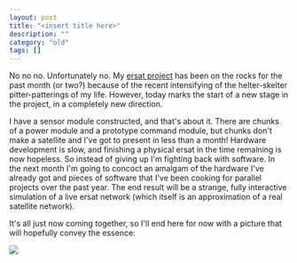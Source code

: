 ```yaml
---
layout: post
title: "<insert title here>"
description: ""
category: "old"
tags: []
---
```



No no no. Unfortunately no. My [ersat project](http://www.hackniac.com/blog/2012/01/07/ersat-teaser/) has been on the rocks for the past month (or two?) because of the recent intensifying of the helter-skelter pitter-patterings of my life. However, today marks the start of a new stage in the project, in a completely new direction.

<!--more-->

I have a sensor module constructed, and that's about it. There are chunks of a power module and a prototype command module, but chunks don't make a satellite and I've got to present in less than a month! Hardware development is slow, and finishing a physical ersat in the time remaining is now hopeless. So instead of giving up I'm fighting back with software. In the next month I'm going to concoct an amalgam of the hardware I've already got and pieces of software that I've been cooking for parallel projects over the past year. The end result will be a strange, fully interactive simulation of a live ersat network (which itself is an approximation of a real satellite network).

It's all just now coming together, so I'll end here for now with a picture that will hopefully convey the essence:

[![](http://www.hackniac.com/blog/wp-content/uploads/2012/04/softersat.jpg)](http://www.hackniac.com/blog/wp-content/uploads/2012/04/softersat.jpg)
